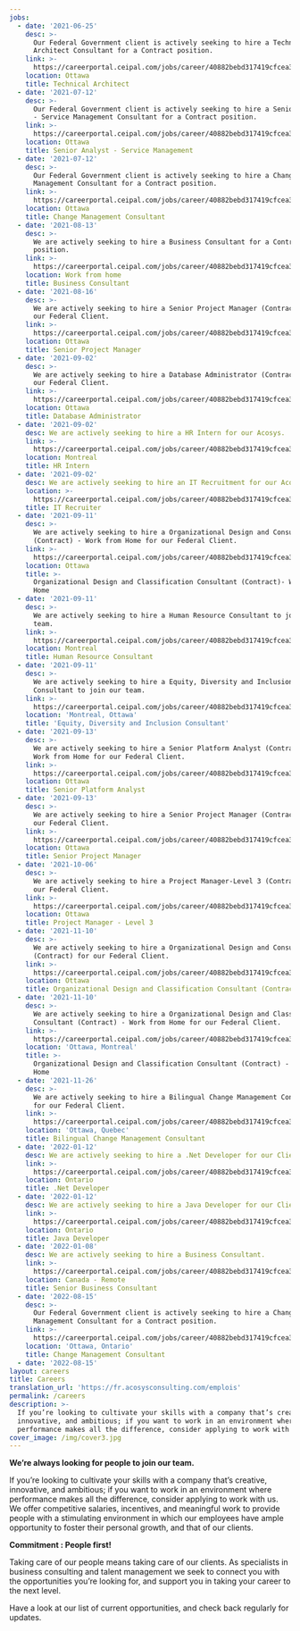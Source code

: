 ```yaml
---
jobs:
  - date: '2021-06-25'
    desc: >-
      Our Federal Government client is actively seeking to hire a Technical
      Architect Consultant for a Contract position.
    link: >-
      https://careerportal.ceipal.com/jobs/career/40882bebd317419cfcea3adc3dcfae6c/20d135f0f28185b84a4cf7aa51f29500
    location: Ottawa
    title: Technical Architect
  - date: '2021-07-12'
    desc: >-
      Our Federal Government client is actively seeking to hire a Senior Analyst
      - Service Management Consultant for a Contract position.
    link: >-
      https://careerportal.ceipal.com/jobs/career/40882bebd317419cfcea3adc3dcfae6c/9c3b1830513cc3b8fc4b76635d32e692
    location: Ottawa
    title: Senior Analyst - Service Management
  - date: '2021-07-12'
    desc: >-
      Our Federal Government client is actively seeking to hire a Change
      Management Consultant for a Contract position.
    link: >-
      https://careerportal.ceipal.com/jobs/career/40882bebd317419cfcea3adc3dcfae6c/d6ef5f7fa914c19931a55bb262ec879c
    location: Ottawa
    title: Change Management Consultant
  - date: '2021-08-13'
    desc: >-
      We are actively seeking to hire a Business Consultant for a Contract
      position.
    link: >-
      https://careerportal.ceipal.com/jobs/career/40882bebd317419cfcea3adc3dcfae6c/dd77279f7d325eec933f05b1672f6a1f/0/c4ca4238a0b923820dcc509a6f75849b
    location: Work from home
    title: Business Consultant
  - date: '2021-08-16'
    desc: >-
      We are actively seeking to hire a Senior Project Manager (Contract) for
      our Federal Client.
    link: >-
      https://careerportal.ceipal.com/jobs/career/40882bebd317419cfcea3adc3dcfae6c/0eec27c419d0fe24e53c90338cdc8bc6/0/c4ca4238a0b923820dcc509a6f75849b
    location: Ottawa
    title: Senior Project Manager
  - date: '2021-09-02'
    desc: >-
      We are actively seeking to hire a Database Administrator (Contract) for
      our Federal Client.
    link: >-
      https://careerportal.ceipal.com/jobs/career/40882bebd317419cfcea3adc3dcfae6c/8597a6cfa74defcbde3047c891d78f90/0/c4ca4238a0b923820dcc509a6f75849b
    location: Ottawa
    title: Database Administrator
  - date: '2021-09-02'
    desc: We are actively seeking to hire a HR Intern for our Acosys.
    link: >-
      https://careerportal.ceipal.com/jobs/career/40882bebd317419cfcea3adc3dcfae6c/3b712de48137572f3849aabd5666a4e3/0/c4ca4238a0b923820dcc509a6f75849b
    location: Montreal
    title: HR Intern
  - date: '2021-09-02'
    desc: We are actively seeking to hire an IT Recruitment for our Acosys.
    location: >-
      https://careerportal.ceipal.com/jobs/career/40882bebd317419cfcea3adc3dcfae6c/3a15c7d0bbe60300a39f76f8a5ba6896/0/c4ca4238a0b923820dcc509a6f75849b
    title: IT Recruiter
  - date: '2021-09-11'
    desc: >-
      We are actively seeking to hire a Organizational Design and Consultant
      (Contract) - Work from Home for our Federal Client.
    link: >-
      https://careerportal.ceipal.com/jobs/career/40882bebd317419cfcea3adc3dcfae6c/c7635bfd99248a2cdef8249ef7bfbef4/MQ==?Rfby=FJWSgO4wLAnzswMkgFSA151QewG8e4E1iTYNy6gazsE=
    location: Ottawa
    title: >-
      Organizational Design and Classification Consultant (Contract)- Work from
      Home
  - date: '2021-09-11'
    desc: >-
      We are actively seeking to hire a Human Resource Consultant to join our
      team.
    link: >-
      https://careerportal.ceipal.com/jobs/career/40882bebd317419cfcea3adc3dcfae6c/c21002f464c5fc5bee3b98ced83963b8/MQ==?Rfby=FJWSgO4wLAnzswMkgFSA151QewG8e4E1iTYNy6gazsE=
    location: Montreal
    title: Human Resource Consultant
  - date: '2021-09-11'
    desc: >-
      We are actively seeking to hire a Equity, Diversity and Inclusion (EDI)
      Consultant to join our team.
    link: >-
      https://careerportal.ceipal.com/jobs/career/40882bebd317419cfcea3adc3dcfae6c/ffeed84c7cb1ae7bf4ec4bd78275bb98/MQ==?Rfby=FJWSgO4wLAnzswMkgFSA151QewG8e4E1iTYNy6gazsE=
    location: 'Montreal, Ottawa'
    title: 'Equity, Diversity and Inclusion Consultant'
  - date: '2021-09-13'
    desc: >-
      We are actively seeking to hire a Senior Platform Analyst (Contract) -
      Work from Home for our Federal Client.
    link: >-
      https://careerportal.ceipal.com/jobs/career/40882bebd317419cfcea3adc3dcfae6c/678a1491514b7f1006d605e9161946b1/0/c4ca4238a0b923820dcc509a6f75849b
    location: Ottawa
    title: Senior Platform Analyst
  - date: '2021-09-13'
    desc: >-
      We are actively seeking to hire a Senior Project Manager (Contract) for
      our Federal Client.
    link: >-
      https://careerportal.ceipal.com/jobs/career/40882bebd317419cfcea3adc3dcfae6c/3fe78a8acf5fda99de95303940a2420c/MQ==?Rfby=FJWSgO4wLAnzswMkgFSA151QewG8e4E1iTYNy6gazsE=
    location: Ottawa
    title: Senior Project Manager
  - date: '2021-10-06'
    desc: >-
      We are actively seeking to hire a Project Manager-Level 3 (Contract) for
      our Federal Client.
    link: >-
      https://careerportal.ceipal.com/jobs/career/40882bebd317419cfcea3adc3dcfae6c/69a5b5995110b36a9a347898d97a610e/0/c4ca4238a0b923820dcc509a6f75849b
    location: Ottawa
    title: Project Manager - Level 3
  - date: '2021-11-10'
    desc: >-
      We are actively seeking to hire a Organizational Design and Consultant
      (Contract) for our Federal Client.
    link: >-
      https://careerportal.ceipal.com/jobs/career/40882bebd317419cfcea3adc3dcfae6c/4a213d37242bdcad8e7300e202e7caa4/0/c4ca4238a0b923820dcc509a6f75849b
    location: Ottawa
    title: Organizational Design and Classification Consultant (Contract)
  - date: '2021-11-10'
    desc: >-
      We are actively seeking to hire a Organizational Design and Classification
      Consultant (Contract) - Work from Home for our Federal Client.
    link: >-
      https://careerportal.ceipal.com/jobs/career/40882bebd317419cfcea3adc3dcfae6c/fe709c654eac84d5239d1a12a4f71877/0/c4ca4238a0b923820dcc509a6f75849b
    location: 'Ottawa, Montreal'
    title: >-
      Organizational Design and Classification Consultant (Contract) - Work from
      Home
  - date: '2021-11-26'
    desc: >-
      We are actively seeking to hire a Bilingual Change Management Consultant
      for our Federal Client.
    link: >-
      https://careerportal.ceipal.com/jobs/career/40882bebd317419cfcea3adc3dcfae6c/571e0f7e2d992e738adff8b1bd43a521/0/c4ca4238a0b923820dcc509a6f75849b
    location: 'Ottawa, Quebec'
    title: Bilingual Change Management Consultant
  - date: '2022-01-12'
    desc: We are actively seeking to hire a .Net Developer for our Client.
    link: >-
      https://careerportal.ceipal.com/jobs/career/40882bebd317419cfcea3adc3dcfae6c/fd06b8ea02fe5b1c2496fe1700e9d16c/0/c4ca4238a0b923820dcc509a6f75849b
    location: Ontario
    title: .Net Developer
  - date: '2022-01-12'
    desc: We are actively seeking to hire a Java Developer for our Client.
    link: >-
      https://careerportal.ceipal.com/jobs/career/40882bebd317419cfcea3adc3dcfae6c/7c9d0b1f96aebd7b5eca8c3edaa19ebb/0/c4ca4238a0b923820dcc509a6f75849b
    location: Ontario
    title: Java Developer
  - date: '2022-01-08'
    desc: We are actively seeking to hire a Business Consultant.
    link: >-
      https://careerportal.ceipal.com/jobs/career/40882bebd317419cfcea3adc3dcfae6c/47a658229eb2368a99f1d032c8848542/0/c4ca4238a0b923820dcc509a6f75849b
    location: Canada - Remote
    title: Senior Business Consultant
  - date: '2022-08-15'
    desc: >-
      Our Federal Government client is actively seeking to hire a Change
      Management Consultant for a Contract position.
    link: >-
      https://careerportal.ceipal.com/jobs/career/40882bebd317419cfcea3adc3dcfae6c/2f29b6e3abc6ebdefb55456ea6ca5dc8/MQ==?Rfby=ozFLu6SfQn+oKDDWe0LvZKOGOKV6aU1jk6YFbuo06p6FeHwI4GYYSSuT4FkNnY88/0yp0LUfJwyGsmjNc+2sFQ==
    location: 'Ottawa, Ontario'
    title: Change Management Consultant
  - date: '2022-08-15'
layout: careers
title: Careers
translation_url: 'https://fr.acosysconsulting.com/emplois'
permalink: /careers
description: >-
  If you’re looking to cultivate your skills with a company that’s creative,
  innovative, and ambitious; if you want to work in an environment where
  performance makes all the difference, consider applying to work with us.
cover_image: /img/cover3.jpg
---
```


**We’re always looking for people to join our team.**

If you’re looking to cultivate your skills with a company that’s creative, innovative, and ambitious; if
you want to work in an environment where performance makes all the difference, consider applying to
work with us. We offer competitive salaries, incentives, and meaningful work to provide people with a
stimulating environment in which our employees have ample opportunity to foster their personal growth, and that of our clients.

**Commitment : People first!**

Taking care of our people means taking care of our clients. As specialists in business consulting and
talent management we seek to connect you with the opportunities you’re looking for, and support you
in taking your career to the next level.

Have a look at our list of current opportunities, and check back regularly for updates.
